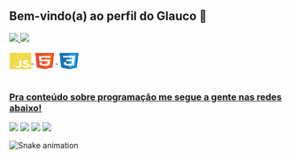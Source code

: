 ## Bem-vindo(a) ao perfil do Glauco 👋

<div>
  <a href="https://github.com/GlaucoMF">
  <img height="180em" src="https://github-readme-stats.vercel.app/api?username=GlaucoMF&show_icons=true&theme=tokyonight&include_all_commits=true&count_private=true"/>
  <img height="180em" src="https://github-readme-stats.vercel.app/api/top-langs/?username=GlaucoMF&layout=compact&langs_count=6&theme=tokyonight"/>
</div>
<div style="display: inline_block"><br>
  <img align="center" alt="Js" height="30" width="40" src="https://raw.githubusercontent.com/devicons/devicon/master/icons/javascript/javascript-plain.svg">
  <img align="center" alt="HTML" height="30" width="40" src="https://raw.githubusercontent.com/devicons/devicon/master/icons/html5/html5-original.svg">
  <img align="center" alt="CSS" height="30" width="40" src="https://raw.githubusercontent.com/devicons/devicon/master/icons/css3/css3-original.svg">
</div>
 
 <br>
 
  ### Pra conteúdo sobre programação me segue a gente nas redes abaixo!
 
<div> 
  <a href="https://www.instagram.com/glaucomorera" target="_blank"><img src="https://img.shields.io/badge/-Instagram-%23E4405F?style=for-the-badge&logo=instagram&logoColor=white" target="_blank"></a>
 <a href="https://discord.gg/5DVhGKVf4h" target="_blank"><img src="https://img.shields.io/badge/Discord-7289DA?style=for-the-badge&logo=discord&logoColor=white" target="_blank"></a> 
  <a href = "mailto:gmorerafortes@gmail.com"><img src="https://img.shields.io/badge/-Gmail-%23333?style=for-the-badge&logo=gmail&logoColor=white" target="_blank"></a>
  <a href="https://www.linkedin.com/in/glauco-morera-fortes-b37b29271?                        lipi=urn%3Ali%3Apage%3Ad_flagship3_profile_view_base_contact_details%3B2usGyQJLRM6c%2B6cFAiPdUg%3D%3D" target="_blank"><img src="https://img.shields.io/badge/-LinkedIn-    %230077B5?style=for-the-badge&logo=linkedin&logoColor=white" target="_blank"></a>
 
  ![Snake animation](https://github.com/GlaucoMF/GlaucoMF/blob/output/github-contribution-grid-snake.svg)

</div>
